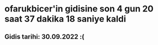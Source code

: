 # ofarukbicer'in gidisine son 4 gun 20 saat 37 dakika 18 saniye kaldi

## Gidis tarihi: 30.09.2022 :(